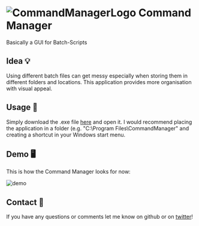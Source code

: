 # ![CommandManagerLogo](https://github.com/Rhatalin/CommandManager/blob/master/CommandManager/Logo_CommandManager_Violet.ico) Command Manager
Basically a GUI for Batch-Scripts

## Idea :bulb: 
Using different batch files can get messy especially when storing them in different folders and locations.
This application provides more organisation with visual appeal.

## Usage :wrench:

Simply download the .exe file [here](https://github.com/Rhatalin/CommandManager/releases) and open it.
I would recommend placing the application in a folder (e.g. "C:\Program Files\CommandManager"
and creating a shortcut in your Windows start menu.

## Demo :desktop_computer:

This is how the Command Manager looks for now:

![demo](https://github.com/Rhatalin/CommandManager/blob/master/CommandManager/images/CommandManager_v1_0.PNG)

## Contact :card_index:

If you have any questions or comments let me know on github or on [twitter](https://twitter.com/Rhatalin)!
